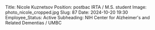 Title: Nicole Kuznetsov
Position: postbac IRTA / M.S. student
Image: photo_nicole_cropped.jpg
Slug: 87
Date: 2024-10-20 19:30
Employee_Status: Active
Subheading: NIH Center for Alzheimer's and Related Dementias / UMBC